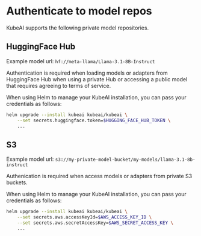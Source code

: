 # Authenticate to model repos

KubeAI supports the following private model repositories.

## HuggingFace Hub

Example model url: `hf://meta-llama/Llama-3.1-8B-Instruct`

Authentication is required when loading models or adapters from HuggingFace Hub when using a private Hub or accessing a public model that requires agreeing to terms of service.

When using Helm to manage your KubeAI installation, you can pass your credentials as follows:

```bash
helm upgrade --install kubeai kubeai/kubeai \
    --set secrets.huggingface.token=$HUGGING_FACE_HUB_TOKEN \
    ...
```

## S3

Example model url: `s3://my-private-model-bucket/my-models/llama-3.1-8b-instruct`

Authenication is required when access models or adapters from private S3 buckets.

When using Helm to manage your KubeAI installation, you can pass your credentials as follows:

```bash
helm upgrade --install kubeai kubeai/kubeai \
    --set secrets.aws.accessKeyId=$AWS_ACCESS_KEY_ID \
    --set secrets.aws.secretAccessKey=$AWS_SECRET_ACCESS_KEY \
    ...
```
